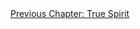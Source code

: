 <div id="nav"><a href="spirit.html">Previous Chapter: True Spirit</a></div>

</section>

[^1]: All quotations in this paragraph are taken from Hegel, *Early Theological Writings*, pp. 248-251. See also Frederick Beiser, *Hegel*, p. 115.
[^2]: The German word Hegel uses for alienation -- Entäußerung -- was used in Luther's translation of the Bible to refer to God's 'emptying' himself in becoming flesh. Pinkard (in his translator's note to *The Phenomenology of Spirit*, p. xlii) claims that Hegel would have intended this connotation.
[^3]: §483. We could say, therefore, that to be alienated or atomised by one's society is to be *objectified* by it.
[^3.1]: Hyppolite, *Genesis and Structure*, p. 386.
[^4]: §484.
[^5]: Ibid.
[^6]: Solomon, *In the Spirit of Hegel*, p. 495.
[^7]: Pinkard, *The Sociality of Reason*, p. 388n6.
[^8]: §485.
[^9]: Taylor, *Hegel*, p. 178.
[^10]: §485.
[^11]: §487.
[^12]: §488.
[^13]: Jean-Jacques Rousseau, *Emile, or on Education*, translated by Allan Bloom (New York: Basic Books, 1979), p. 37.
[^14]: §489.
[^14.1]: Rousseau, *Emile*, p. 41.
[^15]: §490.
[^16]: §491.
[^17]: The quotations and ideas in this list are taken from §§491-93 and from *Hegel's Philosophy of Nature* (Volume II of Hegel's *Encyclopaedia*), translated by A.V. Miller (Oxford: Oxford University Press, 2004), §§282-85.
[^18]: Harris, *Hegel's Ladder*, II, p. 266.
[^19]: §492.
[^20]: Augustine, *City of God*, translated by Henry Bettenson (London: Penguin Books, 2003), XIV.28. See also XIV.2 for the meaning of 'the standard of flesh'.
[^21]: §222, §417.
[^22]: §493.
[^23]: §495.
[^24]: Immanuel Kant, *Critique of Practical Reason*, 5:124.
[^25]: §496.
[^26]: §497.
[^27]: §498.
[^28]: Miller translates this word as 'ignoble', but Pinkard, Baillie, and Inwood opt for 'base'. Harris (*Hegel's Ladder*, II, p. 310n33) argues that both are mistranslations which oversimplify the connotations of *niederträchtig*.
[^29]: §§499-500.
[^30]: Denis Diderot, *Rameau's Nephew and First Satire*, translated by Margaret Mauldon (Oxford: Oxford University Press, 2006), p. 25. Note the contrast to a Rousseauian account of education.
[^31]: Ibid., p. 84.
[^32]: Alasdair MacIntyre, *After Virtue*, (Notre Dame, IN: University of Notre Dame Press, 1984), pp. 47-8.
[^34]: §501.
[^35]: §502.
[^36]: §503.
[^37]: §505.
[^38]: §506.
[^39]: Hyppolite, *Genesis and Structure*, p. 402.
